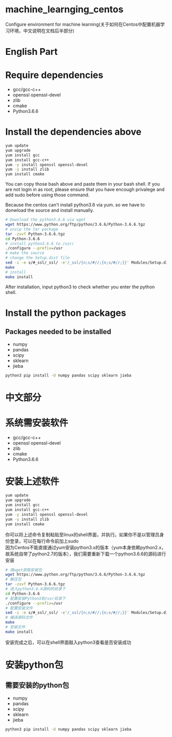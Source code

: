 # machine_learnging_centos
Configure environment for machine learning(关于如何在Centos中配置机器学习环境，中文说明在文档后半部分)
# English Part
# Require dependencies
* gcc/gcc-c++
* openssl openssl-devel
* zlib
* cmake
* Python3.6.6

# Install the dependencies above
```bash
yum update
yum upgrade
yum install gcc
yum install gcc-c++
yum -y install openssl openssl-devel
yum -y install zlib
yum install cmake
```
You can copy those bash above and paste them in your bash shell. If you are not login in as root, please ensure that you have encough privalege and add sudo before using those command.

Because the centos can't install python3.6 via yum. so we have to donwload the source and install manually.
```bash
# Download the python3.6.6 via wget
wget https://www.python.org/ftp/python/3.6.6/Python-3.6.6.tgz
# unzip the tar package
tar -zxvf Python-3.6.6.tgz
cd Python-3.6.6
# install python3.6.6 to /usr/
./configure --prefix=/usr
# make the source
# change the Setup.dist file
sed -i -e s/#_ssl/_ssl/ -e'/_ssl/{n;s/#//;{n;s/#//;}}' Modules/Setup.dist
make
# install
make install
```
After installation, input python3 to check whether you enter the python shell.
# Install the python packages
## Packages needed to be installed
* numpy
* pandas
* scipy
* sklearn
* jieba
```bash
python3 pip install -U numpy pandas scipy sklearn jieba
```
# 中文部分
# 系统需安装软件
* gcc/gcc-c++
* openssl openssl-devel
* zlib
* cmake
* Python3.6.6
# 安装上述软件
```bash
yum update
yum upgrade
yum install gcc
yum install gcc-c++
yum -y install openssl openssl-devel
yum -y install zlib
yum install cmake
```
你可以将上述命令复制粘贴至linux的shell界面，并执行。如果你不是以管理员身份登录，可以在每行命令前加上sudo            
因为Centos不能直接通过yum安装python3.x的版本（yum本身依赖python2.x，故系统自带了python2.7的版本），我们需要重新下载一个python3.6.6的源码进行安装
```bash
# 用wget获取安装包
wget https://www.python.org/ftp/python/3.6.6/Python-3.6.6.tgz
# 解压包
tar -zxvf Python-3.6.6.tgz
# 进入python3.6.6源码的目录下
cd Python-3.6.6
# 配置安装Python3到/usr目录下
./configure --prefix=/usr
# 配置安装文件
sed -i -e s/#_ssl/_ssl/ -e'/_ssl/{n;s/#//;{n;s/#//;}}' Modules/Setup.dist
# 编译源码文件
make
# 安装文件
make install
```
安装完成之后，可以在shell界面敲入python3查看是否安装成功
# 安装python包
## 需要安装的python包
* numpy
* pandas
* scipy
* sklearn
* jieba
```bash
python3 pip install -U numpy pandas scipy sklearn jieba
```